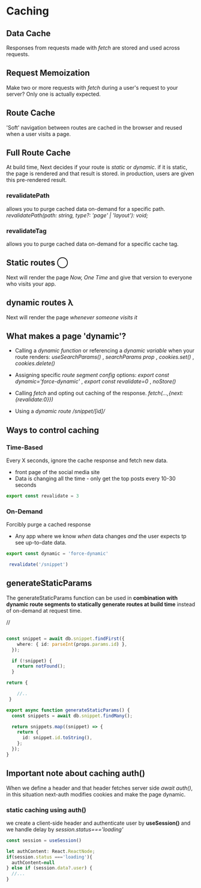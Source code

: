 # Caching

## Data Cache

Responses from requests made with _fetch_ are stored and used across requests.

## Request Memoization

Make two or more requests with _fetch_ during a user's request to your server? Only one is actually expected.

## Route Cache

'Soft' navigation between routes are cached in the browser and reused when a user visits a page.

## Full Route Cache

At build time, Next decides if your route is _static_ or _dynamic_. if it is static, the page is rendered and that result is stored. in production, users are given this pre-rendered result.

### revalidatePath

allows you to purge cached data on-demand for a specific path.
_revalidatePath(path: string, type?: 'page' | 'layout'): void;_

### revalidateTag

 allows you to purge cached data on-demand for a specific cache tag.

## Static routes ◯

<!-- <span style="color:red;">  </span> -->
Next will render the page _Now, One Time_ and give that version to everyone who visits your app.  

## dynamic routes λ

Next will render the page _whenever someone visits it_

## What makes a page 'dynamic'?

- Calling a _dynamic function_ or referencing a _dynamic variable_ when your route renders:
  _useSearchParams()_ , _searchParams prop_ , _cookies.set()_ , _cookies.delete()_
- Assigning specific _route segment config_ options:
  _export const dynamic='force-dynamic'_ , _export const revalidate=0_ , _noStore()_

- Calling _fetch_ and opting out caching of the response.
  _fetch(...,{next:{revalidate:0}})_

- Using a _dynamic route_
  _/snippet/[id]/_ 

## Ways to control caching

### Time-Based 

Every X seconds, ignore the cache response and fetch new data.

- front page of the social media site
- Data is changing all the time - only get the top posts every 10-30 seconds

```typescript
export const revalidate = 3
```

### On-Demand 

Forcibly purge a cached response 

- Any app where we know _when_ data changes _and_ the user expects tp see up-to-date data.

```typescript
export const dynamic = 'force-dynamic'
```

```typescript
 revalidate('/snippet')
```

## generateStaticParams

The generateStaticParams function can be used in __combination with dynamic route segments to statically generate routes at build time__ instead of on-demand at request time.

//

```typescript

const snippet = await db.snippet.findFirst({
    where: { id: parseInt(props.params.id) },
  });

  if (!snippet) {
    return notFound();
  }

return {

    //..
 }

export async function generateStaticParams() {
  const snippets = await db.snippet.findMany();

  return snippets.map((snippet) => {
    return {
      id: snippet.id.toString(),
    };
  });
}
```

## Important note about caching auth()

When we define a header and that header fetches server side _await auth()_, in this situation next-auth modifies cookies and make the page dynamic.

### static caching using auth()

we create a client-side header and authenticate user by __useSession()__ and we handle delay by _session.status==='loading'_

```typescript
const session = useSession()

let authContent: React.ReactNode;
if(session.status ==='loading'){
  authContent=null
} else if (session.data?.user) {
  //...
}
```